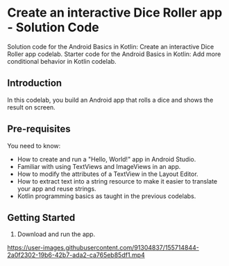 Create an interactive Dice Roller app - Solution Code
=====================================================

Solution code for the Android Basics in Kotlin: Create an interactive Dice Roller app codelab.
Starter code for the Android Basics in Kotlin:  Add more conditional behavior in Kotlin codelab.

Introduction
------------
In this codelab, you build an Android app that rolls a dice and shows the result on screen.

Pre-requisites
--------------

You need to know:
- How to create and run a "Hello, World!" app in Android Studio.
- Familiar with using TextViews and ImageViews in an app.
- How to modify the attributes of a TextView in the Layout Editor.
- How to extract text into a string resource to make it easier to translate your app and reuse strings.
- Kotlin programming basics as taught in the previous codelabs.



Getting Started
---------------

1. Download and run the app.


https://user-images.githubusercontent.com/91304837/155714844-2a0f2302-19b6-42b7-ada2-ca765eb85df1.mp4
